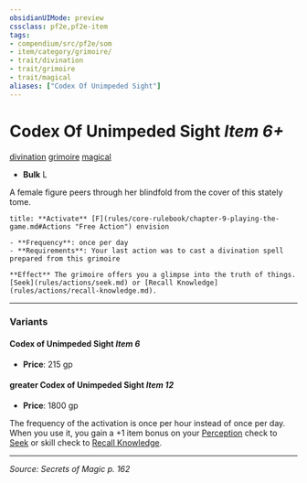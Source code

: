 ```yaml
---
obsidianUIMode: preview
cssclass: pf2e,pf2e-item
tags:
- compendium/src/pf2e/som
- item/category/grimoire/
- trait/divination
- trait/grimoire
- trait/magical
aliases: ["Codex Of Unimpeded Sight"]
---
```

# Codex Of Unimpeded Sight *Item 6+*  
[divination](divination.md "Divination School Trait")  [grimoire](grimoire-som.md "Grimoire Item Trait")  [magical](magical.md "Magical Item Trait")  

- **Bulk** L

A female figure peers through her blindfold from the cover of this stately tome.

```ad-embed-ability
title: **Activate** [F](rules/core-rulebook/chapter-9-playing-the-game.md#Actions "Free Action") envision

- **Frequency**: once per day
- **Requirements**: Your last action was to cast a divination spell prepared from this grimoire

**Effect** The grimoire offers you a glimpse into the truth of things. [Seek](rules/actions/seek.md) or [Recall Knowledge](rules/actions/recall-knowledge.md).
```

---

### Variants

#### Codex of Unimpeded Sight *Item 6*

- **Price**: 215 gp

#### greater Codex of Unimpeded Sight *Item 12*

- **Price**: 1800 gp

The frequency of the activation is once per hour instead of once per day. When you use it, you gain a +1 item bonus on your [Perception](skills.md#Perception) check to [Seek](seek.md) or skill check to [Recall Knowledge](recall-knowledge.md).

---
*Source: Secrets of Magic p. 162*